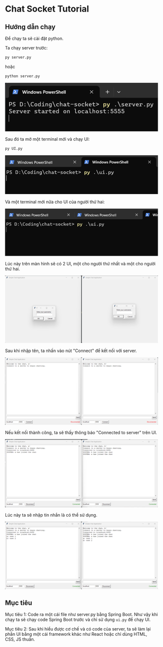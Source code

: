 # Chat Socket Tutorial

## Hướng dẫn chạy

Để chạy ta sẽ cài đặt python.

Ta chạy server trước:

```bash
py server.py
```

hoặc

```bash
python server.py
```

![Server](imagemd/image.png)

Sau đó ta mở một terminal mới và chạy UI:

```bash
py UI.py
```

![UI 1](imagemd/image-1.png)

Và một terminal mới nữa cho UI của người thứ hai:

![UI 2](imagemd/image-2.png)

Lúc này trên màn hình sẽ có 2 UI, một cho người thứ nhất và một cho người thứ hai.

![UI](imagemd/image-3.png)

Sau khi nhập tên, ta nhấn vào nút "Connect" để kết nối với server.

![Start](imagemd/image-4.png)

Nếu kết nối thành công, ta sẽ thấy thông báo "Connected to server" trên UI.

![Connected](imagemd/image-5.png)

Lúc này ta sẽ nhập tin nhắn là có thể sử dụng.

![Message](imagemd/image-6.png)

## Mục tiêu

Mục tiêu 1: Code ra một cái file như server.py bằng Spring Boot. Như vậy khi chạy ta sẽ chạy code Spring Boot trước và chỉ sử dụng `ui.py` để chạy UI.

Mục tiêu 2: Sau khi hiểu được cơ chế và có code của server, ta sẽ làm lại phần UI bằng một cái framework khác như React hoặc chỉ dùng HTML, CSS, JS thuần.
